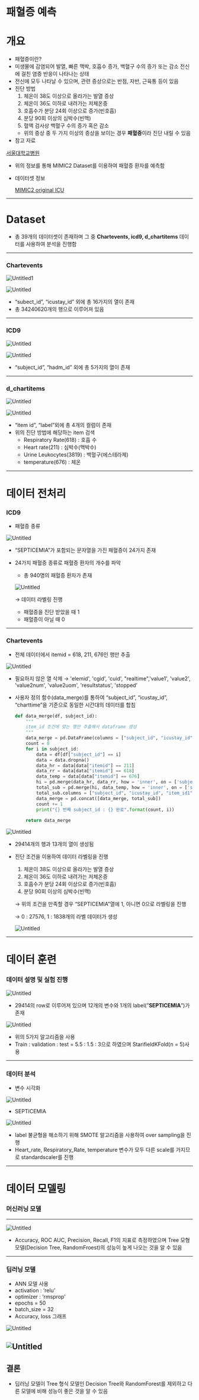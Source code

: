 # 패혈증 예측


# 개요

- 패혈증이란?
- 미생물에 감염되어 발열, 빠른 맥박, 호흡수 증가, 백혈구 수의 증가 또는 감소 전신에 걸친 염증 반응이 나타나는 상태
- 전신에 모두 나타날 수 있으며, 관련 증상으로는 반점, 자반, 근육통 등이 있음
- 진단 방법
    1. 체온이 38도 이상으로 올라가는 발열 증상
    2. 체온이 36도 이하로 내려가는 저체온증
    3. 호흡수가 분당 24회 이상으로 증가(빈호흡)
    4. 분당 90회 이상의 심박수(빈맥)
    5. 혈액 검사상 백혈구 수의 증가 혹은 감소
    - 위의 증상 중 두 가지 이상의 증상을 보이는 경우 **패혈증**이라 진단 내릴 수 있음
- 참고 자료

[서울대학교병원](http://www.snuh.org/health/nMedInfo/nView.do?category=DIS&medid=AA000043)

- 위의 정보를 통해 MIMIC2 Dataset를 이용하여 패혈증 환자를 예측함
- 데이터셋 정보
    
    [MIMIC2 original ICU](https://www.kaggle.com/datasets/drscarlat/mimic2-original-icu?resource=download)
    

---


# Dataset

- 총 39개의 데이터셋이 존재하며 그 중 **Chartevents, icd9, d_chartitems** 데이터를 사용하여 분석을 진행함

---

### Chartevents

![Untitled1](https://github.com/Lee-jun-young98/Unstructured_Data_Analysis/blob/main/%EA%B8%B0%EB%A7%90%EA%B3%BC%EC%A0%9C/image/Untitled.png)

![Untitled](https://github.com/Lee-jun-young98/Unstructured_Data_Analysis/blob/main/%EA%B8%B0%EB%A7%90%EA%B3%BC%EC%A0%9C/image/Untitled%201.png)

- “subect_id”, “icustay_id” 외에 총 16가지의 열이 존재
- 총 34240620개의 행으로 이루어져 있음

---



### ICD9

![Untitled](https://github.com/Lee-jun-young98/Unstructured_Data_Analysis/blob/main/%EA%B8%B0%EB%A7%90%EA%B3%BC%EC%A0%9C/image/Untitled%202.png)

![Untitled](https://github.com/Lee-jun-young98/Unstructured_Data_Analysis/blob/main/%EA%B8%B0%EB%A7%90%EA%B3%BC%EC%A0%9C/image/Untitled%203.png)

- “subject_id”, “hadm_id” 외에 총 5가지의 열이 존재

---



### d_chartitems

![Untitled](https://github.com/Lee-jun-young98/Unstructured_Data_Analysis/blob/main/%EA%B8%B0%EB%A7%90%EA%B3%BC%EC%A0%9C/image/Untitled%204.png)

![Untitled](https://github.com/Lee-jun-young98/Unstructured_Data_Analysis/blob/main/%EA%B8%B0%EB%A7%90%EA%B3%BC%EC%A0%9C/image/Untitled%205.png)

- “item id”, “label”외에 총 4개의 컬럼이 존재
- 위의 진단 방법에 해당하는 item 검색
    - Respiratory Rate(618) : 호흡 수
    - Heart rate(211) : 심박수(맥박수)
    - Urine Leukocytes(3819) : 백혈구(에스테라제)
    - temperature(676) : 체온

---


# 데이터 전처리


### ICD9

- 패혈증 종류

![Untitled](https://github.com/Lee-jun-young98/Unstructured_Data_Analysis/blob/main/%EA%B8%B0%EB%A7%90%EA%B3%BC%EC%A0%9C/image/Untitled%206.png)

- “SEPTICEMIA”가 포함되는 문자열을 가진 패혈증이 24가지 존재
- 24가지 패혈증 종류로 패혈증 환자의 개수를 파악
    - 총 940명의 패혈증 환자가 존재
    
    ![Untitled](https://github.com/Lee-jun-young98/Unstructured_Data_Analysis/blob/main/%EA%B8%B0%EB%A7%90%EA%B3%BC%EC%A0%9C/image/Untitled%207.png)
    
    → 데이터 라벨링 진행
    
    - 패혈증을 진단 받았을 때 1
    - 패혈증이 아닐 때 0

---



### Chartevents

- 전체 데이터에서 itemid = 618, 211, 676인 행만 추출

![Untitled](https://github.com/Lee-jun-young98/Unstructured_Data_Analysis/blob/main/%EA%B8%B0%EB%A7%90%EA%B3%BC%EC%A0%9C/image/Untitled%208.png)

- 필요하지 않은 열 삭제 → 'elemid', 'cgid', 'cuid', "realtime",'value1', 'value2', 'value2num', 'value2uom', 'resultstatus', 'stopped’
- 사용자 정의 함수(data_merge)를 통하여 “subject_id”, “icustay_id”, “charttime”을 기준으로 동일한 시간대의 데이터를 합침
    
    ```python
    def data_merge(df, subject_id):
        """
        item_id 조건에 맞는 행만 추출해서 dataframe 생성
        """
        data_merge = pd.DataFrame(columns = ["subject_id", "icustay_id", "item_id1", "charttime", "Heart_rate", "item_id1_uom", "item_id2", "Respiratory_Rate", "item_id2_uom", "item_id3", "temperature", "item_id_3_uom"])
        count = 0
        for i in subject_id:
            data = df[df["subject_id"] == i]
            data = data.dropna()
            data_hr = data[data["itemid"] == 211]
            data_rr = data[data["itemid"] == 618]
            data_temp = data[data["itemid"] == 676]
            hi = pd.merge(data_hr, data_rr, how = 'inner', on = ['subject_id', 'icustay_id', 'charttime'])
            total_sub = pd.merge(hi, data_temp, how = 'inner', on = ['subject_id', 'icustay_id', 'charttime'])
            total_sub.columns = ["subject_id", "icustay_id", "item_id1", "charttime", "Heart_rate", "item_id1_uom", "item_id2", "Respiratory_Rate", "item_id2_uom", "item_id3", "temperature", "item_id_3_uom"]
            data_merge = pd.concat([data_merge, total_sub])
            count += 1
            print("{} 번째 subject_id : {} 완료".format(count, i))
            
        return data_merge
    ```
    

![Untitled](https://github.com/Lee-jun-young98/Unstructured_Data_Analysis/blob/main/%EA%B8%B0%EB%A7%90%EA%B3%BC%EC%A0%9C/image/Untitled%209.png)
- 29414개의 행과 13개의 열이 생성됨
- 진단 조건을 이용하여 데이터 라벨링을 진행
    1. 체온이 38도 이상으로 올라가는 발열 증상
    2. 체온이 36도 이하로 내려가는 저체온증
    3. 호흡수가 분당 24회 이상으로 증가(빈호흡)
    4. 분당 90회 이상의 심박수(빈맥)
    
    → 위의 조건을 만족할 경우 “SEPTICEMIA”열에 1, 아니면 0으로 라벨링을 진행
    
    →  0 : 27576, 1 : 1838개의 라벨 데이터가 생성
    
    ![Untitled](https://github.com/Lee-jun-young98/Unstructured_Data_Analysis/blob/main/%EA%B8%B0%EB%A7%90%EA%B3%BC%EC%A0%9C/image/Untitled%2010.png)
    

---


# 데이터 훈련

### 데이터 설명 및 실험 진행

![Untitled](https://github.com/Lee-jun-young98/Unstructured_Data_Analysis/blob/main/%EA%B8%B0%EB%A7%90%EA%B3%BC%EC%A0%9C/image/Untitled%2011.png)
- 29414의 row로 이루어져 있으며 12개의 변수와 1개의 label(”**SEPTICEMIA**”)가 존재

![Untitled](https://github.com/Lee-jun-young98/Unstructured_Data_Analysis/blob/main/%EA%B8%B0%EB%A7%90%EA%B3%BC%EC%A0%9C/image/Untitled%2012.png)

- 위의 5가지 알고리즘을 사용
- Train : validation : test = 5.5 : 1.5 : 3으로 하였으며 StarifieldKFold(n = 5)사용

---

### 데이터 분석

- 변수 시각화

![Untitled](https://github.com/Lee-jun-young98/Unstructured_Data_Analysis/blob/main/%EA%B8%B0%EB%A7%90%EA%B3%BC%EC%A0%9C/image/Untitled%2013.png)

- SEPTICEMIA

![Untitled](https://github.com/Lee-jun-young98/Unstructured_Data_Analysis/blob/main/%EA%B8%B0%EB%A7%90%EA%B3%BC%EC%A0%9C/image/Untitled%2014.png)

- label 불균형을 해소하기 위해 SMOTE 알고리즘을 사용하여 over sampling을 진행
- Heart_rate, Respiratory_Rate, temperature 변수가 모두 다른 scale를 가지므로 standardscaler를 진행

---



# 데이터 모델링


### 머신러닝 모델

---

![Untitled](https://github.com/Lee-jun-young98/Unstructured_Data_Analysis/blob/main/%EA%B8%B0%EB%A7%90%EA%B3%BC%EC%A0%9C/image/Untitled%2015.png)

- Accuracy, ROC AUC, Precision, Recall, F1의 지표로 측정하였으며 Tree 모형 모델(Decision Tree, RandomFroest)의 성능이 높게 나오는 것을 알 수 있음

---



### 딥러닝 모델

- ANN 모델 사용
- activation : ‘relu’
- optimizer : ‘rmsprop’
- epochs = 50
- batch_size = 32
- Accuracy, loss 그래프

![Untitled](https://github.com/Lee-jun-young98/Unstructured_Data_Analysis/blob/main/%EA%B8%B0%EB%A7%90%EA%B3%BC%EC%A0%9C/image/Untitled%2016.png)

![Untitled](https://github.com/Lee-jun-young98/Unstructured_Data_Analysis/blob/main/%EA%B8%B0%EB%A7%90%EA%B3%BC%EC%A0%9C/image/Untitled%2017.png)
---

## 결론

- 딥러닝 모델이 Tree 형식 모델인 Decision Tree와 RandomForest를 제외하고 다른 모델에 비해 성능이 좋은 것을 알 수 있음

